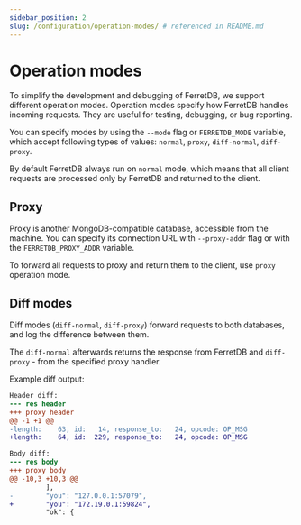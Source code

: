 ```yaml
---
sidebar_position: 2
slug: /configuration/operation-modes/ # referenced in README.md
---
```


# Operation modes

To simplify the development and debugging of FerretDB, we support different operation modes.
Operation modes specify how FerretDB handles incoming requests.
They are useful for testing, debugging, or bug reporting.

You can specify modes by using the `--mode` flag or `FERRETDB_MODE` variable,
which accept following types of values: `normal`, `proxy`, `diff-normal`, `diff-proxy`.

By default FerretDB always run on `normal` mode, which means that all client requests
are processed only by FerretDB and returned to the client.

## Proxy

Proxy is another MongoDB-compatible database, accessible from the machine.
You can specify its connection URL with `--proxy-addr` flag or with the `FERRETDB_PROXY_ADDR` variable.

To forward all requests to proxy and return them to the client, use `proxy` operation mode.

## Diff modes

Diff modes (`diff-normal`, `diff-proxy`) forward requests to both databases, and log the difference between them.

The `diff-normal` afterwards returns the response from FerretDB and `diff-proxy` - from the specified proxy handler.

Example diff output:

```diff
Header diff:
--- res header
+++ proxy header
@@ -1 +1 @@
-length:    63, id:   14, response_to:   24, opcode: OP_MSG
+length:    64, id:  229, response_to:   24, opcode: OP_MSG

Body diff:
--- res body
+++ proxy body
@@ -10,3 +10,3 @@
         ],
-        "you": "127.0.0.1:57079",
+        "you": "172.19.0.1:59824",
         "ok": {
```
